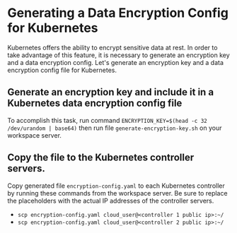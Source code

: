 # Generating a Data Encryption Config for Kubernetes
Kubernetes offers the ability to encrypt sensitive data at rest. In order to take advantage of this feature, it is necessary to generate an encryption key and a data encryption config. Let's generate an encryption key and a data encryption config file for Kubernetes. 

## Generate an encryption key and include it in a Kubernetes data encryption config file
To accomplish this task, run command `ENCRYPTION_KEY=$(head -c 32 /dev/urandom | base64)` then run file `generate-encryption-key.sh` on your workspace server.

## Copy the file to the Kubernetes controller servers.
Copy generated file `encryption-config.yaml` to each Kubernetes controller by running these commands from the workspace server. Be sure to replace the placeholders with the actual IP addresses of the controller servers.
* `scp encryption-config.yaml cloud_user@<controller 1 public ip>:~/`
* `scp encryption-config.yaml cloud_user@<controller 2 public ip>:~/`